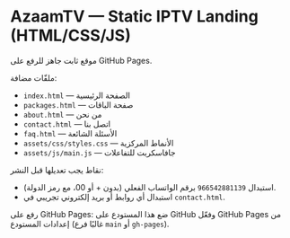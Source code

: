 # AzaamTV — Static IPTV Landing (HTML/CSS/JS)

موقع ثابت جاهز للرفع على GitHub Pages.

ملفّات مضافة:
- `index.html` — الصفحة الرئيسية
- `packages.html` — صفحة الباقات
- `about.html` — من نحن
- `contact.html` — اتصل بنا
- `faq.html` — الأسئلة الشائعة
- `assets/css/styles.css` — الأنماط المركزية
- `assets/js/main.js` — جافاسكربت للتفاعلات

نقاط يجب تعديلها قبل النشر:
- استبدال `966542881139` برقم الواتساب الفعلي (بدون + أو 00، مع رمز الدولة).
- استبدال أي روابط أو بريد إلكتروني تجريبي في `contact.html`.

رفع على GitHub Pages: ضع هذا المستودع على GitHub وفعّل GitHub Pages من إعدادات المستودع (غالبًا فرع `main` أو `gh-pages`).

